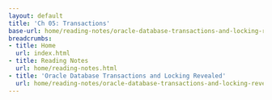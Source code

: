 ```yaml
---
layout: default
title: 'Ch 05: Transactions'
base-url: home/reading-notes/oracle-database-transactions-and-locking-revealed/Ch05_Transactions.html
breadcrumbs:
- title: Home
  url: index.html
- title: Reading Notes
  url: home/reading-notes.html
- title: 'Oracle Database Transactions and Locking Revealed'
  url: home/reading-notes/oracle-database-transactions-and-locking-revealed
---
```

